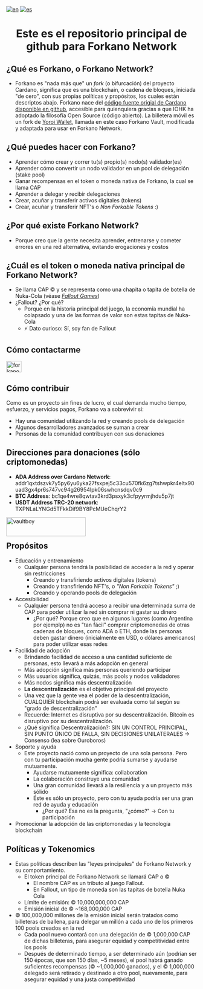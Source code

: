[![en](https://img.shields.io/badge/lang-en-red.svg)](https://github.com/forkanonetwork/forkanonetwork/blob/main/README.md)
[![es](https://img.shields.io/badge/lang-es-yellow.svg)](https://github.com/forkanonetwork/forkanonetwork/blob/main/README.es-ES.md)

<h1 align="center">Este es el repositorio principal de github para Forkano Network</h1>

## ¿Qué es Forkano, o Forkano Network?
* Forkano es "nada más que" un _fork_ (o bifurcación) del proyecto Cardano, significa que es una blockchain, o cadena de bloques, iniciada "de cero", con sus propias políticas y propósitos, los cuales están descriptos abajo. Forkano nace del <a href="https://github.com/input-output-hk" target="blank">código fuente origial de Cardano disponible en github</a>, accesible para quienquiera gracias a que IOHK ha adoptado la filosofía Open Source (código abierto). La billetera móvil es un fork de <a href="https://github.com/Emurgo/yoroi-mobile" target="blank">Yoroi Wallet</a>, llamada en este caso Forkano Vault, modificada y adaptada para usar en Forkano Network.

## ¿Qué puedes hacer con Forkano? 
* Aprender cómo crear y correr tu(s) propio(s) nodo(s) validador(es)
* Aprender cómo convertir un nodo validador en un pool de delegación (stake pool)
* Ganar recompensas en el token o moneda nativa de Forkano, la cual se llama CAP
* Aprender a delegar y recibir delegaciones
* Crear, acuñar y transferir activos digitales (tokens)
* Crear, acuñar y transferir NFT's o _Non Forkable Tokens_ :)

## ¿Por qué existe Forkano Network?
* Porque creo que la gente necesita aprender, entrenarse y cometer errores en una red alternativa, evitando erogaciones y costos

## ¿Cuál es el token o moneda nativa principal de Forkano Network?
* Se llama CAP © y se representa como una chapita o tapita de botella de Nuka-Cola (véase <a href="https://fallout.fandom.com/wiki/Bottle_cap" target="blank">_Fallout Games_</a>)
* ¿Fallout? ¿Por qué?
    * Porque en la historia principal del juego, la economía mundial ha colapsado y una de las formas de valor son estas tapitas de Nuka-Cola
    * ⚡ Dato curioso: Sí, soy fan de Fallout

## Cómo contactarme
<p align="left">
<a href="https://twitter.com/forkanonetwork" target="blank"><img align="center" src="https://raw.githubusercontent.com/rahuldkjain/github-profile-readme-generator/master/src/images/icons/Social/twitter.svg" alt="forkanonetwork" height="30" width="40" /></a>
</p>

## Cómo contribuir

Como es un proyecto sin fines de lucro, el cual demanda mucho tiempo, esfuerzo, y servicios pagos, Forkano va a sobrevivir si:
  * Hay una comunidad utilizando la red y creando pools de delegación
  * Algunos desarrolladores avanzados se suman a crear
  * Personas de la comunidad contribuyen con sus donaciones

## Direcciones para donaciones (sólo criptomonedas)
* **ADA Address over Cardano Network**: addr1qxtdszvk7y5py6yu6yka27fsxpej5c33cu570fk6zg7tshwpkr4eltx90uad3gx4pr6s747vc94g26954lpk06swhcnsdqv0c9
* **BTC Address**: bc1qe4wre8qwtav3krd3psxyk3cfpyyrmjhdu5p7jt
* **USDT Address TRC-20 network**: TXPNLaLYNGd5TFkkDif9BY8PcMUeChqrY2

<p><a href="https://www.buymeacoffee.com/vaultboy"> <img align="left" src="https://cdn.buymeacoffee.com/buttons/v2/default-yellow.png" height="50" width="210" alt="vaultboy" /></a></p><br><br>


## Propósitos
 * Educación y entrenamiento
   - Cualquier persona tendrá la posibilidad de acceder a la red y operar sin restricciones
        + Creando y transfiriendo activos digitales (tokens)
        + Creando y transfiriendo NFT's, o _"Non Forkable Tokens"_ ;)
        + Creando y operando pools de delegación
 * Accesibilidad
    - Cualquier persona tendrá acceso a recibir una determinada suma de CAP para poder utilizar la red sin comprar ni gastar su dinero
         + ¿Por qué? Porque creo que en algunos lugares (como Argentina por ejemplp) no es "tan fácil" comprar criptomonedas de otras cadenas de bloques, como ADA o ETH, donde las personas deben gastar dinero (inicialmente en USD, o dólares americanos) para poder utilizar esas redes
 * Facilidad de adopción
   - Brindando facilidad de acceso a una cantidad suficiente de personas, esto llevará a más adopción en general
   - Más adopción significa más personas queriendo participar
   - Más usuarios significa, quizás, más pools y nodos validadores
   - Más nodos significa más descentralización
   - **La descentralización** es el objetivo principal del proyecto
   - Una vez que la gente vea el poder de la descentralización, CUALQUIER blockchain podrá ser evaluada como tal según su "grado de descentralización"
   - Recuerde: Internet es disruptiva por su descentralización. Bitcoin es disruptivo por su descentralización.
   - ¿Qué significa Descentralización?: SIN UN CONTROL PRINCIPAL, SIN PUNTO ÚNICO DE FALLA, SIN DECISIONES UNILATERALES -> Consenso (lea sobre Ouroboros)
 * Soporte y ayuda
   - Este proyecto nació como un proyecto de una sola persona. Pero con tu participación mucha gente podría sumarse y ayudarse mutuamente.
     + Ayudarse mutuamente significa: collaboration
     + La colaboración construye una comunidad
     + Una gran comunidad llevará a la resiliencia y a un proyecto más sólido
     + Éste es sólo un proyecto, pero con tu ayuda podría ser una gran red de ayuda y educación 
       + ¿Por qué? Esa no es la pregunta, "¿cómo?" -> Con tu participación
 * Promocionar la adopción de las criptomonedas y la tecnología blockchain

## Políticas y Tokenomics
* Estas políticas describen las "leyes principales" de Forkano Network y su comportamiento.
    * El token principal de Forkano Network se llamará CAP o ©
        * El nombre CAP es un tributo al juego Fallout.
        * En Fallout, un tipo de moneda son las tapitas de botella Nuka Cola
    * Límite de emisión: © 10,000,000,000 CAP
    * Emisión inicial de © ~168,000,000 CAP
 * © 100,000,000 millones de la emisión inicial serán tratados como billeteras de ballena, para delegar un millón a cada uno de los primeros 100 pools creados en la red
   - Cada pool nuevo contará con una delegación de © 1,000,000 CAP de dichas billeteras, para asegurar equidad y competitividad entre los pools
   - Después de determinado tiempo, a ser determinado aún (podrían ser 150 épocas, que son 150 días, ~5 meses), el pool habrá ganado suficientes recompensas (© ~1,000,000 ganados), y el © 1,000,000 delegado será retirado y destinado a otro pool, nuevamente, para asegurar equidad y una justa competitividad

